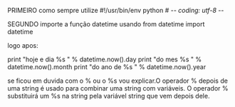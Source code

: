 PRIMEIRO como sempre utilize #!/usr/bin/env python
                             # -*- coding: utf-8 -*-



SEGUNDO importe a função datetime usando from datetime import datetime

logo apos:

print "hoje e dia %s " % datetime.now().day
print "do mes %s " % datetime.now().month
print "do ano de %s " % datetime.now().year



se ficou em duvida com o % ou o %s vou explicar.O operador % depois de uma string é usado para combinar uma string com variáveis. O operador % substituirá um %s na string pela variável string que vem depois dele.
